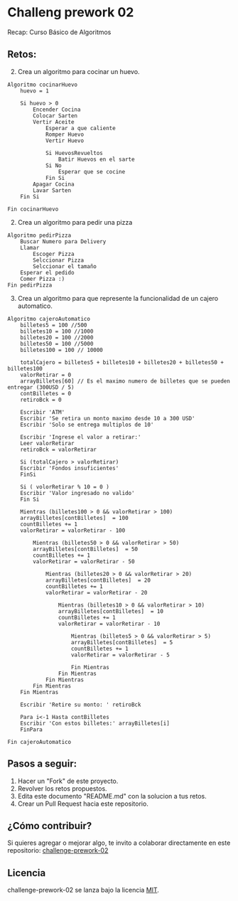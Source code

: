 # Challeng prework 02
Recap: Curso Básico de Algoritmos

## Retos:

2. Crea un algoritmo para cocinar un huevo.

```
Algoritmo cocinarHuevo
	huevo = 1
    
    Si huevo > 0 
        Encender Cocina 
        Colocar Sarten 
        Vertir Aceite 
            Esperar a que caliente
            Romper Huevo
            Vertir Huevo      

            Si HuevosRevueltos
                Batir Huevos en el sarte 
            Si No
                Esperar que se cocine          
	        Fin Si
        Apagar Cocina 
        Lavar Sarten 
    Fin Si

Fin cocinarHuevo
```

2. Crea un algoritmo para pedir una pizza

```
Algoritmo pedirPizza
    Buscar Numero para Delivery  
    Llamar 
        Escoger Pizza
        Selccionar Pizza 
        Selccionar el tamaño
    Esperar el pedido 
    Comer Pizza :)  
Fin pedirPizza
```

3. Crea un algoritmo para que represente la funcionalidad de un cajero automatico.


```
Algoritmo cajeroAutomatico
	billetes5 = 100 //500
	billetes10 = 100 //1000
	billetes20 = 100 //2000
	billetes50 = 100 //5000
	billetes100 = 100 // 10000

	totalCajero = billetes5 + billetes10 + billetes20 + billetes50 + billetes100
	valorRetirar = 0 
	arrayBilletes[60] // Es el maximo numero de billetes que se pueden entregar (300USD / 5)
	contBilletes = 0
	retiroBck = 0

	Escribir 'ATM' 
	Escribir 'Se retira un monto maximo desde 10 a 300 USD' 
	Escribir 'Solo se entrega multiplos de 10' 

	Escribir 'Ingrese el valor a retirar:' 
	Leer valorRetirar
	retiroBck = valorRetirar

	Si (totalCajero > valorRetirar)
	Escribir 'Fondos insuficientes' 
	FinSi
	
	Si ( volorRetirar % 10 = 0 ) 
	Escribir 'Valor ingresado no valido'
	Fin Si

	Mientras (billetes100 > 0 && valorRetirar > 100)
	arrayBilletes[contBilletes]  = 100 	
	countBilletes += 1	
	valorRetirar = valorRetirar - 100

		Mientras (billetes50 > 0 && valorRetirar > 50)
		arrayBilletes[contBilletes]  = 50 	
		countBilletes += 1	
		valorRetirar = valorRetirar - 50
		
			Mientras (billetes20 > 0 && valorRetirar > 20)
			arrayBilletes[contBilletes]  = 20 	
			countBilletes += 1	
			valorRetirar = valorRetirar - 20
			
				Mientras (billetes10 > 0 && valorRetirar > 10)
				arrayBilletes[contBilletes]  = 10 	
				countBilletes += 1	
				valorRetirar = valorRetirar - 10
				
					Mientras (billetes5 > 0 && valorRetirar > 5)
					arrayBilletes[contBilletes]  = 5 	
					countBilletes += 1	
					valorRetirar = valorRetirar - 5

					Fin Mientras
				Fin Mientras
			Fin Mientras
		Fin Mientras
	Fin Mientras

	Escribir 'Retire su monto: ' retiroBck 
	
	Para i<-1 Hasta contBilletes 
	Escribir 'Con estos billetes:' arrayBilletes[i]
	FinPara

Fin cajeroAutomatico
```

## Pasos a seguir:

1. Hacer un "Fork" de este proyecto.
2. Revolver los retos propuestos.
3. Edita este documento "README.md" con la solucion a tus retos.
4. Crear un Pull Request hacia este repositorio.

## ¿Cómo contribuir?

Si quieres agregar o mejorar algo, te invito a colaborar directamente en este repositorio: [challenge-prework-02](https://github.com/platzimaster/challenge-prework-01/)

## Licencia

challenge-prework-02 se lanza bajo la licencia [MIT](https://opensource.org/licenses/MIT).
